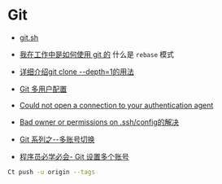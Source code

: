 # Git
- [git.sh](./git.sh)

- [我在工作中是如何使用 git 的](https://zhuanlan.zhihu.com/p/391514379)
	什么是 `rebase` 模式
- [详细介绍git clone --depth=1的用法](https://blog.csdn.net/qq_43827595/article/details/104833980)
- [Git 多用户配置](https://blog.csdn.net/yuanlaijike/article/details/95650625)
- [Could not open a connection to your authentication agent](https://blog.csdn.net/argleary/article/details/100638560)
- [Bad owner or permissions on .ssh/config的解决](https://blog.csdn.net/zcc_heu/article/details/79017606)
- [Git 系列之--多账号切换](https://blog.csdn.net/weixin_34220963/article/details/92406805)
- [程序员必学必会- Git 设置多个账号](https://www.jianshu.com/p/cacf91579268)

```sh
Ct push -u origin --tags 
```
